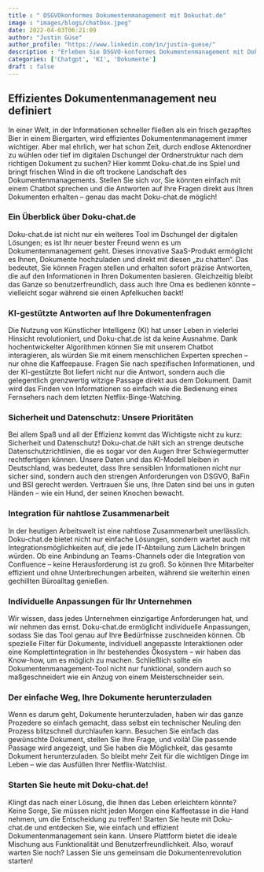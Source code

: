 ```yaml
---
title : " DSGVOkonformes Dokumentenmanagement mit Dokuchat.de"
image : "images/blogs/chatbox.jpeg"
date: 2022-04-03T06:21:09
author: "Justin Güse"
author_profile: "https://www.linkedin.com/in/justin-guese/"
description : "Erleben Sie DSGVO-konformes Dokumentenmanagement mit Doku-chat.de! Laden Sie Dokumente hoch, chatten Sie mit unserem KI-Chatbot und erhalten Sie präzise Antworten."
categories: ['Chatgpt', 'KI', 'Dokumente']
draft : false
---
```


## Effizientes Dokumentenmanagement neu definiert  

In einer Welt, in der Informationen schneller fließen als ein frisch gezapftes Bier in einem Biergarten, wird effizientes Dokumentenmanagement immer wichtiger. Aber mal ehrlich, wer hat schon Zeit, durch endlose Aktenordner zu wühlen oder tief im digitalen Dschungel der Ordnerstruktur nach dem richtigen Dokument zu suchen? Hier kommt Doku-chat.de ins Spiel und bringt frischen Wind in die oft trockene Landschaft des Dokumentenmanagements. Stellen Sie sich vor, Sie könnten einfach mit einem Chatbot sprechen und die Antworten auf Ihre Fragen direkt aus Ihren Dokumenten erhalten – genau das macht Doku-chat.de möglich!

### Ein Überblick über Doku-chat.de  

Doku-chat.de ist nicht nur ein weiteres Tool im Dschungel der digitalen Lösungen; es ist Ihr neuer bester Freund wenn es um Dokumentenmanagement geht. Dieses innovative SaaS-Produkt ermöglicht es Ihnen, Dokumente hochzuladen und direkt mit diesen „zu chatten“. Das bedeutet, Sie können Fragen stellen und erhalten sofort präzise Antworten, die auf den Informationen in Ihren Dokumenten basieren. Gleichzeitig bleibt das Ganze so benutzerfreundlich, dass auch Ihre Oma es bedienen könnte – vielleicht sogar während sie einen Apfelkuchen backt!

### KI-gestützte Antworten auf Ihre Dokumentenfragen  

Die Nutzung von Künstlicher Intelligenz (KI) hat unser Leben in vielerlei Hinsicht revolutioniert, und Doku-chat.de ist da keine Ausnahme. Dank hochentwickelter Algorithmen können Sie mit unserem Chatbot interagieren, als würden Sie mit einem menschlichen Experten sprechen – nur ohne die Kaffeepause. Fragen Sie nach spezifischen Informationen, und der KI-gestützte Bot liefert nicht nur die Antwort, sondern auch die gelegentlich grenzwertig witzige Passage direkt aus dem Dokument. Damit wird das Finden von Informationen so einfach wie die Bedienung eines Fernsehers nach dem letzten Netflix-Binge-Watching.

### Sicherheit und Datenschutz: Unsere Prioritäten  

Bei allem Spaß und all der Effizienz kommt das Wichtigste nicht zu kurz: Sicherheit und Datenschutz! Doku-chat.de hält sich an strenge deutsche Datenschutzrichtlinien, die es sogar vor den Augen Ihrer Schwiegermutter rechtfertigen können. Unsere Daten und das KI-Modell bleiben in Deutschland, was bedeutet, dass Ihre sensiblen Informationen nicht nur sicher sind, sondern auch den strengen Anforderungen von DSGVO, BaFin und BSI gerecht werden. Vertrauen Sie uns, Ihre Daten sind bei uns in guten Händen – wie ein Hund, der seinen Knochen bewacht.

### Integration für nahtlose Zusammenarbeit  

In der heutigen Arbeitswelt ist eine nahtlose Zusammenarbeit unerlässlich. Doku-chat.de bietet nicht nur einfache Lösungen, sondern wartet auch mit Integrationsmöglichkeiten auf, die jede IT-Abteilung zum Lächeln bringen würden. Ob eine Anbindung an Teams-Channels oder die Integration von Confluence – keine Herausforderung ist zu groß. So können Ihre Mitarbeiter effizient und ohne Unterbrechungen arbeiten, während sie weiterhin einen gechillten Büroalltag genießen.

### Individuelle Anpassungen für Ihr Unternehmen  

Wir wissen, dass jedes Unternehmen einzigartige Anforderungen hat, und wir nehmen das ernst. Doku-chat.de ermöglicht individuelle Anpassungen, sodass Sie das Tool genau auf Ihre Bedürfnisse zuschneiden können. Ob spezielle Filter für Dokumente, individuell angepasste Interaktionen oder eine Komplettintegration in Ihr bestehendes Ökosystem – wir haben das Know-how, um es möglich zu machen. Schließlich sollte ein Dokumentenmanagement-Tool nicht nur funktional, sondern auch so maßgeschneidert wie ein Anzug von einem Meisterschneider sein.

### Der einfache Weg, Ihre Dokumente herunterzuladen  

Wenn es darum geht, Dokumente herunterzuladen, haben wir das ganze Prozedere so einfach gemacht, dass selbst ein technischer Neuling den Prozess blitzschnell durchlaufen kann. Besuchen Sie einfach das gewünschte Dokument, stellen Sie Ihre Frage, und voilà! Die passende Passage wird angezeigt, und Sie haben die Möglichkeit, das gesamte Dokument herunterzuladen. So bleibt mehr Zeit für die wichtigen Dinge im Leben – wie das Ausfüllen Ihrer Netflix-Watchlist.

### Starten Sie heute mit Doku-chat.de!  

Klingt das nach einer Lösung, die Ihnen das Leben erleichtern könnte? Keine Sorge, Sie müssen nicht jeden Morgen eine Kaffeetasse in die Hand nehmen, um die Entscheidung zu treffen! Starten Sie heute mit Doku-chat.de und entdecken Sie, wie einfach und effizient Dokumentenmanagement sein kann. Unsere Plattform bietet die ideale Mischung aus Funktionalität und Benutzerfreundlichkeit. Also, worauf warten Sie noch? Lassen Sie uns gemeinsam die Dokumentenrevolution starten!